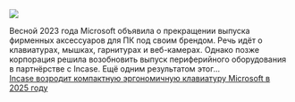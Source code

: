 <!--2025-01-03 09:49:19-->
<div class="yb">
  <div class="rss smaller1 habr"><img src="https://habrastorage.org/webt/wt/qc/os/wtqcosugmehz5ur8spcwm9lhdba.jpeg" /><p>Весной 2023 года Microsoft объявила о прекращении выпуска фирменных аксессуаров для ПК под своим брендом. Речь идёт о клавиатурах, мышках, гарнитурах и веб-камерах. Однако позже корпорация решила возобновить выпуск периферийного оборудования в партнёрстве с Incase. Ещё одним результатом этог... <br><a class="light" href="https://habr.com/ru/news/871388/?utm_source=habrahabr&utm_medium=rss&utm_campaign=871388">Incase возродит компактную эргономичную клавиатуру Microsoft в 2025 году</a></div>
</div>

